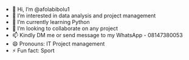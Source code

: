 - 👋 Hi, I’m @afolabibolu1
- 👀 I’m interested in data analysis and project management
- 🌱 I’m currently learning Python
- 💞️ I’m looking to collaborate on any project  
- 📫 Kindly DM me or send message to my WhatsApp - 08147380053
- 😄 Pronouns: IT Project management
- ⚡ Fun fact: Sport

<!---
afolabibolu1/afolabibolu1 is a ✨ special ✨ repository because its `README.md` (this file) appears on your GitHub profile.
You can click the Preview link to take a look at your changes.
--->
